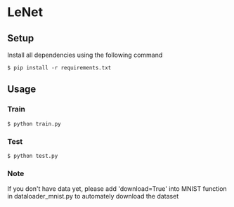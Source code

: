 # LeNet

## Setup

Install all dependencies using the following command

```
$ pip install -r requirements.txt
```

## Usage

### Train

```
$ python train.py
```

### Test

```
$ python test.py
```

### Note
If you don't have data yet, please add 'download=True' into MNIST function in dataloader_mnist.py to automately download the dataset